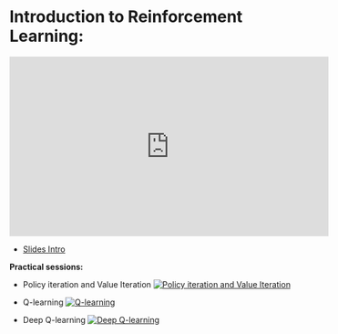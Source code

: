 # Introduction to Reinforcement Learning:

<iframe width="560" height="315" src="https://www.youtube.com/embed/p5UgZUqgrqQ" title="YouTube video player" frameborder="0" allow="accelerometer; autoplay; clipboard-write; encrypted-media; gyroscope; picture-in-picture" allowfullscreen></iframe>

<!-- Optional (last year course on Policy gradients methods):
<iframe width="560" height="315" src="https://www.youtube.com/embed/xadl6kfM5Bk" title="YouTube video player" frameborder="0" allow="accelerometer; autoplay; clipboard-write; encrypted-media; gyroscope; picture-in-picture" allowfullscreen></iframe>



*   [Slides Policy gradients](https://github.com/wikistat/AI-Frameworks/blob/master/slides/Introduction_DRL_PG.pdf)

 -->
*   [Slides Intro](https://drive.google.com/file/d/1ayuwg9HrAoaIX3RF9B3lDCTSfmVikmOj/view?usp=sharing)

**Practical sessions:**

*   Policy iteration and Value Iteration [![Policy iteration and Value Iteration](https://colab.research.google.com/assets/colab-badge.svg)](https://colab.research.google.com/github/DavidBert/AI-Frameworks/blob/website/code/reinforcement_learning/frozen_lake.ipynb)

<!-- Solution: [![Solution](https://colab.research.google.com/assets/colab-badge.svg)](https://colab.research.google.com/github/wikistat/AI-Frameworks/blob/website/code/reinforcement_learning/frozen_lake_solution.ipynb) -->


*   Q-learning [![Q-learning](https://colab.research.google.com/assets/colab-badge.svg)](https://colab.research.google.com/github/DavidBert/AI-Frameworks/blob/website/code/reinforcement_learning/Taxi.ipynb)

<!-- Solution:[![Solution](https://colab.research.google.com/assets/colab-badge.svg)](https://colab.research.google.com/github/wikistat/AI-Frameworks/blob/website/code/reinforcement_learning/Taxi_solution.ipynb) -->


*   Deep Q-learning [![Deep Q-learning](https://colab.research.google.com/assets/colab-badge.svg)](https://colab.research.google.com/github/wikistat/AI-Frameworks/blob/website/code/reinforcement_learning/DQN.ipynb)

<!-- Solution:[![Solution](https://colab.research.google.com/assets/colab-badge.svg)](https://colab.research.google.com/github/wikistat/AI-Frameworks/blob/website/code/reinforcement_learning/DQN_solution.ipynb) -->

